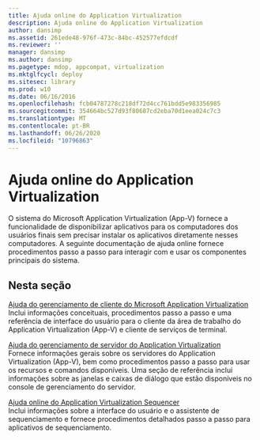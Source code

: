 ```yaml
---
title: Ajuda online do Application Virtualization
description: Ajuda online do Application Virtualization
author: dansimp
ms.assetid: 261ede48-976f-473c-84bc-452577efdcdf
ms.reviewer: ''
manager: dansimp
ms.author: dansimp
ms.pagetype: mdop, appcompat, virtualization
ms.mktglfcycl: deploy
ms.sitesec: library
ms.prod: w10
ms.date: 06/16/2016
ms.openlocfilehash: fcb04787278c218df72d4cc761bdd5e983356985
ms.sourcegitcommit: 354664bc527d93f80687cd2eba70d1eea024c7c3
ms.translationtype: MT
ms.contentlocale: pt-BR
ms.lasthandoff: 06/26/2020
ms.locfileid: "10796863"
---
```

# Ajuda online do Application Virtualization


O sistema do Microsoft Application Virtualization (App-V) fornece a funcionalidade de disponibilizar aplicativos para os computadores dos usuários finais sem precisar instalar os aplicativos diretamente nesses computadores. A seguinte documentação de ajuda online fornece procedimentos passo a passo para interagir com e usar os componentes principais do sistema.

## Nesta seção


<a href="" id="microsoft-application-virtualization-client-management-help"></a>[Ajuda do gerenciamento de cliente do Microsoft Application Virtualization](microsoft-application-virtualization-client-management-help.md)  
Inclui informações conceituais, procedimentos passo a passo e uma referência de interface do usuário para o cliente da área de trabalho do Application Virtualization (App-V) e cliente de serviços de terminal.

<a href="" id="application-virtualization-server-management-help"></a>[Ajuda do gerenciamento de servidor do Application Virtualization](application-virtualization-server-management-help.md)  
Fornece informações gerais sobre os servidores do Application Virtualization (App-V), bem como procedimentos passo a passo para usar os recursos e comandos disponíveis. Uma seção de referência inclui informações sobre as janelas e caixas de diálogo que estão disponíveis no console de gerenciamento do servidor.

<a href="" id="application-virtualization-sequencer-online-help"></a>[Ajuda online do Application Virtualization Sequencer](application-virtualization-sequencer-online-help.md)  
Inclui informações sobre a interface do usuário e o assistente de sequenciamento e fornece procedimentos detalhados passo a passo para aplicativos de sequenciamento.

 

 





